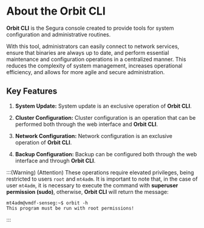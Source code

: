 # About the Orbit CLI

**Orbit CLI** is the Segura console created to provide tools for system configuration and administrative routines.

With this tool, administrators can easily connect to network services, ensure that binaries are always up to date, and perform essential maintenance and configuration operations in a centralized manner. This reduces the complexity of system management, increases operational efficiency, and allows for more agile and secure administration.

## Key Features

1. **System Update:** System update is an exclusive operation of **Orbit CLI**.

1. **Cluster Configuration:** Cluster configuration is an operation that can be performed both through the web interface and **Orbit CLI**.

1. **Network Configuration:** Network configuration is an exclusive operation of **Orbit CLI**.

1. **Backup Configuration:** Backup can be configured both through the web interface and through **Orbit CLI**.

:::(Warning) (Attention)
These operations require elevated privileges, being restricted to users `root` and `mt4adm`. It is important to note that, in the case of user `mt4adm`, it is necessary to execute the command with **superuser permission (sudo)**, otherwise, **Orbit CLI** will return the message:
```
mt4adm@vmdf-senseg:~$ orbit -h
This program must be run with root permissions!
```
:::